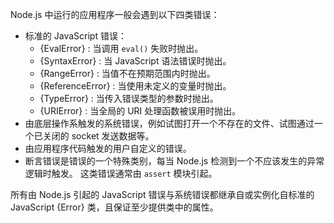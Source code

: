 
<!--type=misc-->

Node.js 中运行的应用程序一般会遇到以下四类错误：

- 标准的 JavaScript 错误：
  - {EvalError} : 当调用 `eval()` 失败时抛出。
  - {SyntaxError} : 当 JavaScript 语法错误时抛出。
  - {RangeError} : 当值不在预期范围内时抛出。
  - {ReferenceError} : 当使用未定义的变量时抛出。
  - {TypeError} : 当传入错误类型的参数时抛出。
  - {URIError} : 当全局的 URI 处理函数被误用时抛出。
- 由底层操作系触发的系统错误，例如试图打开一个不存在的文件、试图通过一个已关闭的 socket 发送数据等。
- 由应用程序代码触发的用户自定义的错误。
- 断言错误是错误的一个特殊类别，每当 Node.js 检测到一个不应该发生的异常逻辑时触发。
  这类错误通常由 `assert` 模块引起。

所有由 Node.js 引起的 JavaScript 错误与系统错误都继承自或实例化自标准的 JavaScript {Error} 类，且保证至少提供类中的属性。

